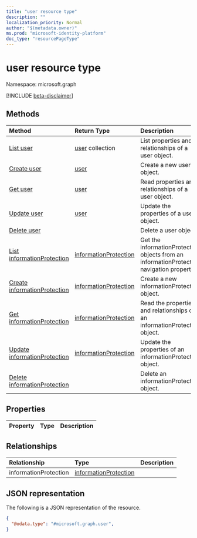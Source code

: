 ```yaml
---
title: "user resource type"
description: ""
localization_priority: Normal
author: "$(metadata.owner)"
ms.prod: "microsoft-identity-platform"
doc_type: "resourcePageType"
---
```


# user resource type

Namespace: microsoft.graph

[!INCLUDE [beta-disclaimer](../../includes/beta-disclaimer.md)]

## Methods

| Method                                                                      | Return Type                                                     | Description                                                                              |
| :-------------------------------------------------------------------------- | :-------------------------------------------------------------- | :--------------------------------------------------------------------------------------- |
| [List user](../api/user-list.md)                                            | [user](user.md) collection                                      | List properties and relationships of a user object.                                      |
| [Create user](../api/user-create.md)                                        | [user](user.md)                                                 | Create a new user object.                                                                |
| [Get user](../api/user-get.md)                                              | [user](user.md)                                                 | Read properties and relationships of a user object.                                      |
| [Update user](../api/user-update.md)                                        | [user](user.md)                                                 | Update the properties of a user object.                                                  |
| [Delete user](../api/user-delete.md)                                        |                                                                 | Delete a user object.                                                                    |
| [List informationProtection](../api/user-list-informationprotection.md)     | [informationProtection](../resources/-informationprotection.md) | Get the informationProtection objects from an informationProtection navigation property. |
| [Create informationProtection](../api/user-post-informationprotection.md)   | [informationProtection](../resources/-informationprotection.md) | Create a new informationProtection object.                                               |
| [Get informationProtection](../api/user-get-informationprotection.md)       | [informationProtection](../resources/-informationprotection.md) | Read the properties and relationships of an informationProtection object.                |
| [Update informationProtection](../api/user-update-informationprotection.md) | [informationProtection](../resources/-informationprotection.md) | Update the properties of an informationProtection object.                                |
| [Delete informationProtection](../api/user-delete-informationprotection.md) |                                                                 | Delete an informationProtection object.                                                  |

## Properties

| Property | Type | Description |
| :------- | :--- | :---------- |

## Relationships

| Relationship          | Type                                                           | Description |
| :-------------------- | :------------------------------------------------------------- | :---------- |
| informationProtection | [informationProtection](../resources/informationprotection.md) |             |

## JSON representation

The following is a JSON representation of the resource.

<!-- {
  "blockType": "resource",
  "keyProperty": "id",
  "@odata.type": "microsoft.graph.user",
  "baseType": "microsoft.graph.entity",
  "openType": False
}
-->

```json
{
  "@odata.type": "#microsoft.graph.user",
}
```
